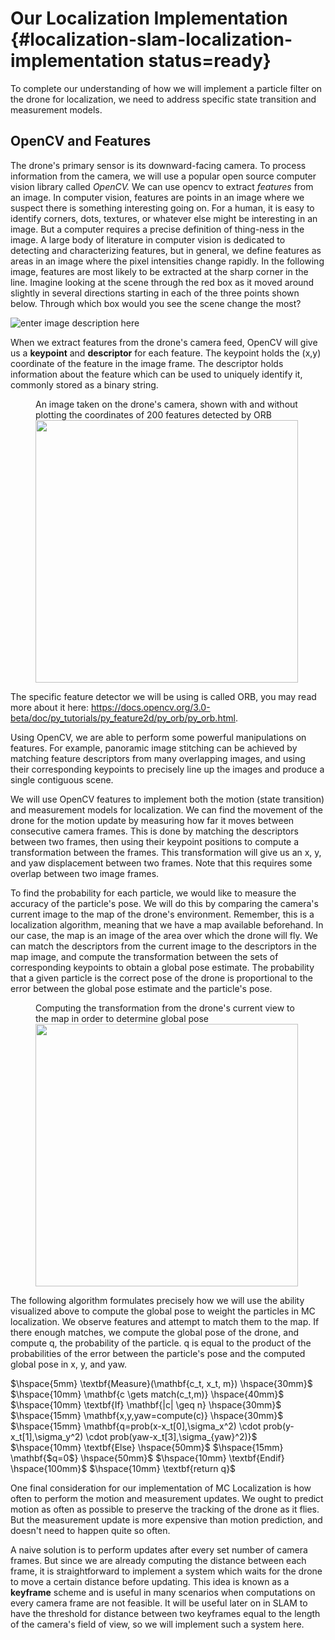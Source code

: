 # Our Localization Implementation {#localization-slam-localization-implementation status=ready}

To complete our understanding of how we will implement a particle filter on the drone for localization, we need to address specific state transition and measurement models.

## OpenCV and Features

The drone's primary sensor is its downward-facing camera. To process information from the camera, we will use a popular open source computer vision library called *OpenCV.* We can use opencv to extract *features* from an image. In computer vision, features are points in an image where we suspect there is something interesting going on. For a human, it is easy to identify corners, dots, textures, or whatever else might be interesting in an image. But a computer requires a precise definition of thing-ness in the image. A large body of literature in computer vision is dedicated to detecting and characterizing features, but in general, we define features as areas in an image where the pixel intensities change rapidly. In the following image, features are most likely to be extracted at the sharp corner in the line. Imagine looking at the scene through the red box as it moved around slightly in several directions starting in each of the three points shown below. Through which box would you see the scene change the most?

![enter image description here](harris.png "Detecting Features")

When we extract features from the drone's camera feed, OpenCV will give us a **keypoint** and **descriptor** for each feature. The keypoint holds the (x,y) coordinate of the feature in the image frame. The descriptor holds information about the feature which can be used to uniquely identify it, commonly stored as a binary string.

<figure id="features">
    <figcaption>An image taken on the drone's camera, shown with and without plotting the coordinates of 200 features detected by ORB</figcaption>
    <img style='width:30em' src="features.png"/>
</figure>

The specific feature detector we will be using is called ORB, you may read more about it here: https://docs.opencv.org/3.0-beta/doc/py_tutorials/py_feature2d/py_orb/py_orb.html.


Using OpenCV, we are able to perform some powerful manipulations on features. For example, panoramic image stitching can be achieved by matching feature descriptors from many overlapping images, and using their corresponding keypoints to precisely line up the images and produce a single contiguous scene.

We will use OpenCV features to implement both the motion (state transition) and measurement models for localization. We can find the movement of the drone for the motion update by measuring how far it moves between consecutive camera frames. This is done by matching the descriptors between two frames, then using their keypoint positions to compute a transformation between the frames. This transformation will give us an x, y, and yaw displacement between two frames. Note that this requires some overlap between two image frames.

To find the probability for each particle, we would like to measure the accuracy of the particle's pose. We will do this by comparing the camera's current image to the map of the drone's environment. Remember, this is a localization algorithm, meaning that we have a map available beforehand. In our case, the map is an image of the area over which the drone will fly. We can match the descriptors from the current image to the descriptors in the map image, and compute the transformation between the sets of corresponding keypoints to obtain a global pose estimate. The probability that a given particle is the correct pose of the drone is proportional to the error between the global pose estimate and the particle's pose.

<figure id="global">
    <figcaption>Computing the transformation from the drone's current view to the map in order to determine global pose</figcaption>
    <img style='width:30em' src="global.png"/>
</figure>

The following algorithm formulates precisely how we will use the ability visualized above to compute the global pose to weight the particles in MC localization. We observe features and attempt to match them to the map. If there enough matches,
we compute the global pose of the drone, and compute q, the probability of the particle. q is equal
to the product of the probabilities of the error between the particle's pose and the computed global pose in x, y, and yaw.


$\hspace{5mm} \textbf{Measure}(\mathbf{c_t, x_t, m}) \hspace{30mm}$
$\hspace{10mm} \mathbf{c \gets match(c_t,m)} \hspace{40mm}$
$\hspace{10mm} \textbf{If} \mathbf{|c| \geq n} \hspace{30mm}$
$\hspace{15mm} \mathbf{x,y,yaw=compute(c)} \hspace{30mm}$
$\hspace{15mm} \mathbf{q=prob(x-x_t[0],\sigma_x^2) \cdot prob(y-x_t[1],\sigma_y^2) \cdot prob(yaw-x_t[3],\sigma_{yaw}^2)}$
$\hspace{10mm} \textbf{Else} \hspace{50mm}$
$\hspace{15mm} \mathbf{$q=0$} \hspace{50mm}$
$\hspace{10mm} \textbf{Endif} \hspace{100mm}$
$\hspace{10mm} \textbf{return q}$



One final consideration for our implementation of MC Localization is how often to perform the motion and measurement updates. We ought to predict motion as often as possible to preserve the tracking of the drone as it flies. But the measurement update is more expensive than motion prediction, and doesn't need to happen quite so often.

A naive solution is to perform updates after every set number of camera frames. But since we are already computing the distance between each frame, it is straightforward to implement a system which waits for the drone to move a certain distance before updating. This idea is known as a **keyframe** scheme and is useful in many scenarios when computations on every camera frame are not feasible. It will be useful later on in SLAM to have the threshold for distance between two keyframes equal to the length of the camera's field of view, so we will implement such a system here.

